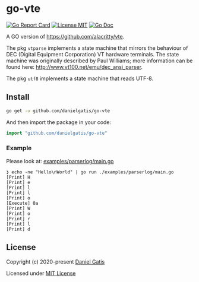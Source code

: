 # go-vte

[![Go Report Card](https://goreportcard.com/badge/github.com/danielgatis/go-vte?style=flat-square)](https://goreportcard.com/report/github.com/danielgatis/go-vte)
[![License MIT](https://img.shields.io/badge/license-MIT-blue.svg)](https://raw.githubusercontent.com/danielgatis/go-vte/master/LICENSE)
[![Go Doc](https://img.shields.io/badge/godoc-reference-blue.svg?style=flat-square)](https://godoc.org/github.com/danielgatis/go-vte)

A GO version of https://github.com/alacritty/vte.

The pkg `vtparse` implements a state machine that mirrors the behaviour of DEC (Digital Equipment Corporation) VT hardware terminals. The state machine was originally described by Paul Williams; more information can be found here: http://www.vt100.net/emu/dec_ansi_parser.

The pkg `utf8` implements a state machine that reads UTF-8.

## Install

```bash
go get -u github.com/danielgatis/go-vte
```

And then import the package in your code:

```go
import "github.com/danielgatis/go-vte"
```

### Example

Please look at: [examples/parserlog/main.go](examples/parserlog/main.go)

```
❯ echo -ne "Hello\nWorld" | go run ./examples/parserlog/main.go
[Print] H
[Print] e
[Print] l
[Print] l
[Print] o
[Execute] 0a
[Print] W
[Print] o
[Print] r
[Print] l
[Print] d
```

## License

Copyright (c) 2020-present [Daniel Gatis](https://github.com/danielgatis)

Licensed under [MIT License](./LICENSE)
